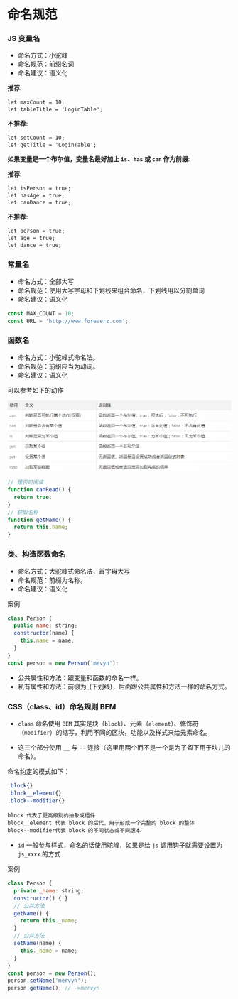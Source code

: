 # 命名规范

### JS 变量名

- 命名方式：小驼峰
- 命名规范：前缀名词
- 命名建议：语义化

**推荐**:

```JS
let maxCount = 10;
let tableTitle = 'LoginTable';
```

**不推荐**:

```JS
let setCount = 10;
let getTitle = 'LoginTable';
```

**如果变量是一个布尔值，变量名最好加上 `is`、`has` 或 `can` 作为前缀**:

**推荐**:

```JS
let isPerson = true;
let hasAge = true;
let canDance = true;
```

**不推荐**:

```JS
let person = true;
let age = true;
let dance = true;
```

### 常量名

- 命名方式：全部大写
- 命名规范：使用大写字母和下划线来组合命名，下划线用以分割单词
- 命名建议：语义化

```js
const MAX_COUNT = 10;
const URL = 'http://www.foreverz.com';
```

### 函数名

- 命名方式：小驼峰式命名法。
- 命名规范：前缀应当为动词。
- 命名建议：语义化

可以参考如下的动作

![](./media/1.png)

```js
// 是否可阅读
function canRead() {
  return true;
}
// 获取名称
function getName() {
  return this.name;
}
```

### 类、构造函数命名

- 命名方式：大驼峰式命名法，首字母大写
- 命名规范：前缀为名称。
- 命名建议：语义化

案例:

```js
class Person {
  public name: string;
  constructor(name) {
    this.name = name;
  }
}
const person = new Person('mevyn');
```

- 公共属性和方法：跟变量和函数的命名一样。
- 私有属性和方法：前缀为_(下划线)，后面跟公共属性和方法一样的命名方式。

### CSS（class、id）命名规则 BEM

- `class` 命名使用 `BEM` 其实是块（`block`）、元素（`element`）、修饰符（`modifier`）的缩写，利用不同的区块，功能以及样式来给元素命名。

- 这三个部分使用 `__` 与 `--` 连接（这里用两个而不是一个是为了留下用于块儿的命名）。

命名约定的模式如下：

```css
.block{}
.block__element{}
.block--modifier{}

block 代表了更高级别的抽象或组件
block__element 代表 block 的后代，用于形成一个完整的 block 的整体
block--modifier代表 block 的不同状态或不同版本
```

- `id` 一般参与样式，命名的话使用驼峰，如果是给 `js` 调用钩子就需要设置为 `js_xxxx` 的方式

案例

```js
class Person {
  private _name: string;
  constructor() { }
  // 公共方法
  getName() {
    return this._name;
  }
  // 公共方法
  setName(name) {
    this._name = name;
  }
}
const person = new Person();
person.setName('mervyn');
person.getName(); // ->mervyn
```
